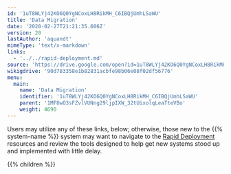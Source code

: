 ```yaml
---
id: '1uT8WLYj42KO6Q0YgNCoxLH8RikMH_C6IBQjUmhLSaWU'
title: 'Data Migration'
date: '2020-02-27T21:21:35.606Z'
version: 20
lastAuthor: 'aquandt'
mimeType: 'text/x-markdown'
links:
  - '../../rapid-deployment.md'
source: 'https://drive.google.com/open?id=1uT8WLYj42KO6Q0YgNCoxLH8RikMH_C6IBQjUmhLSaWU'
wikigdrive: '90d783358e1b82831acbfe98b06e08f02df56776'
menu:
  main:
    name: 'Data Migration'
    identifier: '1uT8WLYj42KO6Q0YgNCoxLH8RikMH_C6IBQjUmhLSaWU'
    parent: '1MF8wO3sFZvlVUNng29ljpIXW_32tUixolqLeaTteVBo'
    weight: 4690
---
```





Users may utilize any of these links, below; otherwise, those new to the {{% system-name %}} system may want to navigate to the [Rapid Deployment](../../rapid-deployment.md) resources and review the tools designed to help get new systems stood up and implemented with little delay.





{{% children %}}




